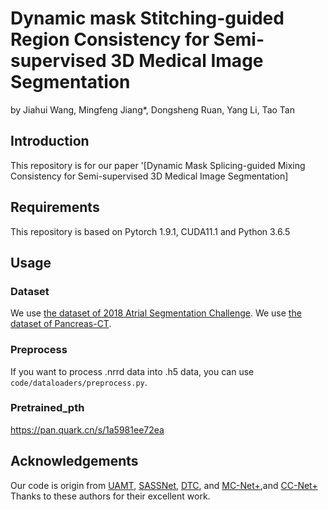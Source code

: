 # Dynamic mask Stitching-guided Region Consistency for Semi-supervised 3D Medical Image Segmentation
by Jiahui Wang, Mingfeng Jiang*, Dongsheng Ruan, Yang Li, Tao Tan
## Introduction
This repository is for our paper '[Dynamic Mask Splicing-guided Mixing Consistency for Semi-supervised 3D Medical Image Segmentation]
## Requirements
This repository is based on Pytorch 1.9.1, CUDA11.1 and Python 3.6.5
## Usage

### Dataset
We use [the dataset of 2018 Atrial Segmentation Challenge](http://atriaseg2018.cardiacatlas.org/).
We use [the dataset of Pancreas-CT](https://drive.google.com/file/d/1qzFUtkHx-46kFvHE7RAMhjAdo6dmn4iT/view?usp=sharing/).
### Preprocess
If you want to process .nrrd data into .h5 data, you can use `code/dataloaders/preprocess.py`.
### Pretrained_pth
https://pan.quark.cn/s/1a5981ee72ea


## Acknowledgements
Our code is origin from [UAMT](https://github.com/yulequan/UA-MT), [SASSNet](https://github.com/kleinzcy/SASSnet), [DTC](https://github.com/HiLab-git/DTC), and [MC-Net+](https://github.com/ycwu1997/MC-Net),and [CC-Net+](https://github.com/Cuthbert-Huang/CC-Net) Thanks to these authors for their excellent work.
